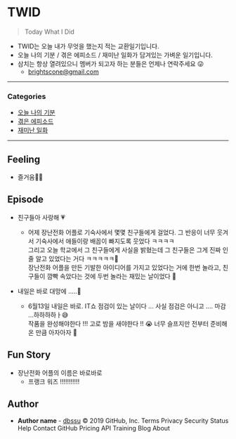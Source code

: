 # TWID

> Today What I Did
- TWID는 오늘 내가 무엇을 했는지 적는 교환일기입니다.
- 오늘 나의 기분 / 겪은 에피소드 / 재미난 일화가 담겨있는 가벼운 일기입니다.
- 삼치는 항상 열려있으니 멤버가 되고자 하는 분들은 언제나 연락주세요 😜
  - brightscone@gmail.com

---

### Categories

* [오늘 나의 기분](#feeling)
* [겪은 에피소드](#episode)
* [재미난 일화](#fun-story)

---

## Feeling

- 즐거움💃🏻

## Episode

- 친구들아 사랑해 💗
  - 어제 장난전화 어플로 기숙사에서 몇몇 친구들에게 걸었다. 그 반응이 너무 웃겨서 기숙사에서 애들이랑 배꼽이 빠지도록 웃었다 ㅋㅋㅋㅋ<br>
  그리고 오늘 학교에서 그 친구들에게 사실을 밝혔는데 그 친구들은 그게 진짜 인줄 알고 있었다는 거다 ㅋㅋㅋㅋㅋ🤣 <br>
  장난전화 어플을 만든 기발한 아이디어를 가지고 있었다는 거에 한번 놀라고, 친구들이 깜빡 속았다는 것에 두번 놀라는 재밌는 날이었다 🤭
  
- 내일은 바로 대망에 .....🤯
  - 6월13일 내일은 바로. IT쇼 점검이 있는 날이다 ... 사실 점검은 아니고 .... 마감 ...하하하하ㅏ😅 <br>
  작품을 완성해야한다 !!! 고로 밤을 새야한다 !! 😭 너무 슬프지만 전부터 준비해온 만큼 아자아자 👊
  

## Fun Story

- 장난전화 어플의 이름은 바로바로
  - 프랭크 워즈 !!!!!!!!!!!

## Author

* **Author name** - [dbssu](https://github.com/dbssu)
© 2019 GitHub, Inc.
Terms
Privacy
Security
Status
Help
Contact GitHub
Pricing
API
Training
Blog
About
